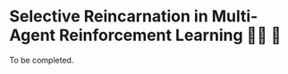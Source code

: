 # Selective Reincarnation in Multi-Agent Reinforcement Learning :zombie_man: :robot: 

To be completed.